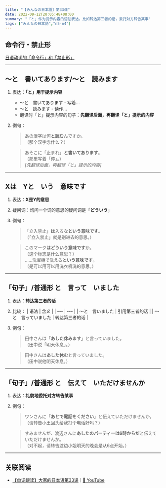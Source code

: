 ```yaml
---
title: "【みんなの日本語】第33课"
date: 2022-09-12T20:05:48+08:00
summary: "「と」作为提示内容的语法表达，比如转达第三者的话，委托对方转告某事"
tags: ["みんなの日本語","n5-n4"]
---
```


## 命令行・禁止形
[日语动词的「命令行」和「禁止形」](/jp/command)

---
## 〜と　書いてあります/〜と　読みます
1. 表达：**「と」用于提示内容**
    - 〜と　書いてあります - 写着...
    - 〜と　読みます - 读作...
    - 翻译时「と」提示内容的句子：**先翻译后面，再翻译「と」提示的内容**
2. 例句：
    > あの漢字は何**と読む**んですか。  
     （那个汉字念什么？）

    > あそこに「止まれ」**と書いてあります**。  
     （那里写着「停」。）  
      *[先翻译后面，再翻译「と」提示的内容]*

---
## Xは　Yと　いう　意味です
1. 表达：**X是Y的意思**
2. 疑问词：询问一个词的意思的疑问词是「**どういう**」
3. 例句：
    > 「立入禁止」**は**入るな**という意味です**。  
      （「立入禁止」就是别进去的意思。）

    > このマーク**はどういう意味です**か。  
     （这个标志是什么意思？）  
      ......洗濯機で洗える**という意味です**。  
     （是可以用可以用洗衣机洗的意思。）

---
## 「句子」/普通形 と　言って　いました
1. 表达：**转达第三者的话**
2. 比较：
    | 语法 | 含义 |
    | --- | --- |
    | 〜と　言いました | 引用第三者的话 |
    | 〜と　言っていました | 转达第三者的话 |
3. 例句：
    > 田中さんは「**あした休みます**」と言っていました。  
     （田中说「明天休息」。）

    > 田中さんは**あした休む**と言っていました。  
     （田中说他明天休息。）

---
## 「句子」/普通形 と　伝えて　いただけませんか
1. 表达：**礼貌地委托对方转告某事**
2. 例句：
    > ワンさんに「**あとで電話をください**」と伝えていただけませんか。  
     （请转告小王回头给我打个电话好吗？）

    > すみませんが、渡辺さんに**あしたのパーティーは6時からだ**と伝えていただけませんか。  
     （对不起，请转告渡边小姐明天的晚会是从6点开始。）

---
## 关联阅读
- [【单词跟读】大家的日本语第33课](https://www.bilibili.com/video/BV1G34y1e7RA?p=33)｜[🔗 YouTube](https://youtu.be/DPp7GYeBEBw)